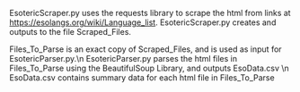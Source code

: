 EsotericScraper.py uses the requests library to scrape the html from links at https://esolangs.org/wiki/Language_list.
EsotericScraper.py creates and outputs to the file Scraped_Files.

Files_To_Parse is an exact copy of Scraped_Files, and is used as input for EsotericParser.py.\n
EsotericParser.py parses the html files in Files_To_Parse using the BeautifulSoup Library, and outputs EsoData.csv \n
EsoData.csv contains summary data for each html file in Files_To_Parse
